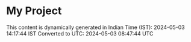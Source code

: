 # My Project

This content is dynamically generated in Indian Time (IST): 2024-05-03 14:17:44 IST
Converted to UTC: 2024-05-03 08:47:44 UTC
